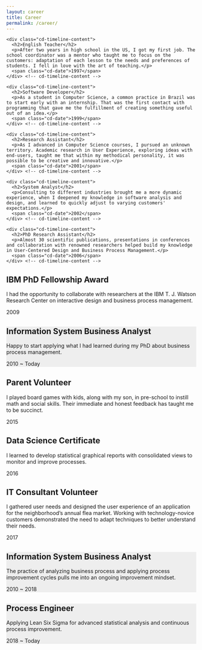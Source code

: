 ```yaml
---
layout: career
title: Career
permalink: /career/
---
```

<section id="cd-timeline" class="cd-container">
  <div class="cd-timeline-block">
    <div class="cd-timeline-img cd-picture">
      <i class="fas fa-book icon" style="margin-left: -14px"></i>
    </div> <!-- cd-timeline-img -->

    <div class="cd-timeline-content">
      <h2>English Teacher</h2>
      <p>After two years in high school in the US, I got my first job. The school coordinator was a mentor who taught me to focus on the customers: adaptation of each lesson to the needs and preferences of students. I fell in love with the art of teaching.</p>
      <span class="cd-date">1997</span>
    </div> <!-- cd-timeline-content -->
  </div> <!-- cd-timeline-block -->

  <div class="cd-timeline-block">
    <div class="cd-timeline-img cd-picture">
      <i class="fas fa-file-code icon" style="margin-left: -10px"></i>
    </div> <!-- cd-timeline-img -->

    <div class="cd-timeline-content">
      <h2>Software Developer</h2>
      <p>As a student in Computer Science, a common practice in Brazil was to start early with an internship. That was the first contact with programming that gave me the fulfillment of creating something useful out of an idea.</p>
      <span class="cd-date">1999</span>
    </div> <!-- cd-timeline-content -->
  </div> <!-- cd-timeline-block -->

  <div class="cd-timeline-block">
    <div class="cd-timeline-img cd-picture">
    <i class="fas fa-university icon"></i>
    </div> <!-- cd-timeline-img -->

    <div class="cd-timeline-content">
      <h2>Research Assistant</h2>
      <p>As I advanced in Computer Science courses, I pursued an unknown territory. Academic research in User Experience, exploring ideas with end-users, taught me that within my methodical personality, it was possible to be creative and innovative.</p>
      <span class="cd-date">2001</span>
    </div> <!-- cd-timeline-content -->
  </div> <!-- cd-timeline-block -->

  <div class="cd-timeline-block">
    <div class="cd-timeline-img cd-picture">
      <i class="fas fa-desktop icon" style="margin-left: -16px"></i>
    </div> <!-- cd-timeline-img -->

    <div class="cd-timeline-content">
      <h2>System Analyst</h2>
      <p>Consulting to different industries brought me a more dynamic experience, when I deepened my knowledge in software analysis and design, and learned to quickly adjust to varying customers' expectations.</p>
      <span class="cd-date">2002</span>
    </div> <!-- cd-timeline-content -->
  </div> <!-- cd-timeline-block -->

  <div class="cd-timeline-block">
    <div class="cd-timeline-img cd-picture">
      <i class="fas fa-graduation-cap icon" style="margin-left: -16px"></i>
    </div> <!-- cd-timeline-img -->

    <div class="cd-timeline-content">
      <h2>PhD Research Assistant</h2>
      <p>Almost 30 scientific publications, presentations in conferences and collaboration with renowned researchers helped build my knowledge in User-Centered Design and Business Process Management.</p>
      <span class="cd-date">2006</span>
    </div> <!-- cd-timeline-content -->
  </div> <!-- cd-timeline-block -->

  <div class="cd-timeline-block">
    <div class="cd-timeline-img cd-picture">
    <i class="fas fa-trophy icon" style="margin-left: -16px"></i>
    </div> <!-- cd-timeline-img -->

  <div class="cd-timeline-content">
    <h2>IBM PhD Fellowship Award</h2>
    <p>I had the opportunity to collaborate with researchers at the IBM T. J. Watson Research Center on interactive design and business process management.</p>
    <span class="cd-date">2009</span>
  </div> <!-- cd-timeline-content -->
</div> <!-- cd-timeline-block -->

<div class="cd-timeline-block">
  <div class="cd-timeline-img cd-picture">
  <i class="fas fa-chart-line icon"></i>
  </div> <!-- cd-timeline-img -->

  <div class="cd-timeline-content" style="background-color:#eee">
    <h2>Information System Business Analyst</h2>
    <p>Happy to start applying what I had learned during my PhD about business process management. </p>
    <span class="cd-date">2010 ~ Today</span>
  </div> <!-- cd-timeline-content -->
</div> <!-- cd-timeline-block -->

  <div class="cd-timeline-block">
    <div class="cd-timeline-img cd-picture">
    <i class="fas fa-chess-board icon"></i>
    </div> <!-- cd-timeline-img -->

  <div class="cd-timeline-content">
    <h2>Parent Volunteer</h2>
    <p>I played board games with kids, along with my son, in pre-school to instill math and social skills. Their immediate and honest feedback has taught me to be succinct.</p>
    <span class="cd-date">2015</span>
  </div> <!-- cd-timeline-content -->
</div> <!-- cd-timeline-block -->

<div class="cd-timeline-block">
  <div class="cd-timeline-img cd-picture">
    <i class="fas fa-database icon" style="margin-left: -12px"></i>
  </div> <!-- cd-timeline-img -->

<div class="cd-timeline-content">
  <h2>Data Science Certificate</h2>
  <p>I learned to develop statistical graphical reports with consolidated views to monitor and improve processes.</p>
  <span class="cd-date">2016</span>
</div> <!-- cd-timeline-content -->
</div> <!-- cd-timeline-block -->

<div class="cd-timeline-block">
<div class="cd-timeline-img cd-picture">
  <i class="fas fa-user icon"></i>
</div> <!-- cd-timeline-img -->

<div class="cd-timeline-content">
  <h2>IT Consultant Volunteer</h2>
  <p>I gathered user needs and designed the user experience of an application for the neighborhood’s annual flea market. Working with technology-novice customers demonstrated the need to adapt techniques to better understand their needs.</p>
  <span class="cd-date">2017</span>
</div> <!-- cd-timeline-content -->
</div> <!-- cd-timeline-block -->

<div class="cd-timeline-block">
  <div class="cd-timeline-img cd-picture">
  <i class="fas fa-chart-line icon"></i>
  </div> <!-- cd-timeline-img -->

  <div class="cd-timeline-content" style="background-color:#eee">
    <h2>Information System Business Analyst</h2>
    <p>The practice of analyzing business process and applying process improvement cycles pulls me into an ongoing improvement mindset.</p>
    <span class="cd-date">2010 ~ 2018</span>
  </div> <!-- cd-timeline-content -->
</div> <!-- cd-timeline-block -->


<div class="cd-timeline-block">
  <div class="cd-timeline-img cd-picture">
  <i class="fas fa-chart-line icon"></i>
  </div> <!-- cd-timeline-img -->

  <div class="cd-timeline-content" style="background-color:#eee">
    <h2>Process Engineer </h2>
    <p>Applying Lean Six Sigma for advanced statistical analysis and continuous process improvement.</p>
    <span class="cd-date">2018 ~ Today</span>
  </div> <!-- cd-timeline-content -->
</div> <!-- cd-timeline-block -->

</section> <!-- cd-timeline -->

<script src="https://cdnjs.cloudflare.com/ajax/libs/modernizr/2.8.3/modernizr.min.js" type="text/javascript"></script>
<script src="https://ajax.googleapis.com/ajax/libs/jquery/3.2.1/jquery.min.js"></script>
<script src="https://maxcdn.bootstrapcdn.com/bootstrap/3.3.7/js/bootstrap.min.js" integrity="sha384-Tc5IQib027qvyjSMfHjOMaLkfuWVxZxUPnCJA7l2mCWNIpG9mGCD8wGNIcPD7Txa" crossorigin="anonymous"></script>
<script src="/assets/js/timeline.js"></script>
